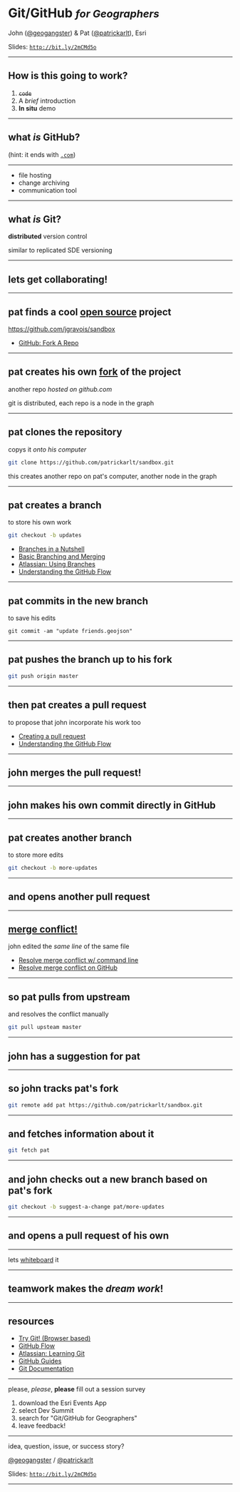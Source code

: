 <!-- outline

https://gist.github.com/jgravois/2099fbcaf9fbca0f0ae2b45e9cdd544d

-->

# Git/GitHub <small> *for Geographers*</small>


John ([@geogangster](@https://twitter.com/geogangster)) & Pat ([@patrickarlt](http://twitter.com/patrickarlt)), Esri


Slides: [`http://bit.ly/2mCMd5o`](http://bit.ly/2mCMd5o)

---

<!-- .slide: data-background="../../../fresher-template/images/2017-slide3.png" -->

## How is this going to work?

1. ~~`code`~~
2. A *brief* introduction
3. **In situ** demo

---

<!-- .slide: data-background="../../../fresher-template/images/2017-slide2.png" -->

## what _is_ GitHub?

(hint: it ends with [`.com`](https://github.com))

---

<!-- .slide: data-background="../../../fresher-template/images/2017-slide2.png" -->

* file hosting
* change archiving
* communication tool

---

<!-- .slide: data-background="../../../fresher-template/images/2017-slide2.png" -->

## what _is_ Git?

**distributed** version control

<p class="fragment">similar to replicated SDE versioning</p>

<!-- need screenshot -->

---

<!-- .slide: data-background="../../../fresher-template/images/2017-slide2.png" -->

## lets get collaborating!

---

<!-- .slide: data-background="../../../fresher-template/images/2017-slide2.png" -->

## pat finds a cool [open source](https://github.com/jgravois/sandbox) project

https://github.com/jgravois/sandbox

* [GitHub: Fork A Repo](https://help.github.com/articles/fork-a-repo/)

---

<!-- .slide: data-background="../../../fresher-template/images/2017-slide2.png" -->

## pat creates his own [**fork**](https://github.com/patrickarlt/sandbox) of the project
another repo _hosted on github.com_

<p class="fragment">git is distributed, each repo is a node in the graph<p>

---

<!-- .slide: data-background="../../../fresher-template/images/2017-slide2.png" -->

## pat **clones** the repository
copys it _onto his computer_

```bash
git clone https://github.com/patrickarlt/sandbox.git
```

<p class="fragment">this creates another repo on pat's computer, another node in the graph<p>


---

<!-- .slide: data-background="../../../fresher-template/images/2017-slide2.png" -->

## pat creates a **branch**
to store his own work

```bash
git checkout -b updates
```

* [Branches in a Nutshell](https://git-scm.com/book/id/v2/Git-Branching-Branches-in-a-Nutshell)
* [Basic Branching and Merging](https://git-scm.com/book/en/v2/Git-Branching-Basic-Branching-and-Merging)
* [Atlassian: Using Branches](https://www.atlassian.com/git/tutorials/using-branches)
* [Understanding the GitHub Flow](https://guides.github.com/introduction/flow/)

---

<!-- .slide: data-background="../../../fresher-template/images/2017-slide2.png" -->

## pat **commits** in the new branch
to save his edits

```
git commit -am "update friends.geojson"
```

---

<!-- .slide: data-background="../../../fresher-template/images/2017-slide2.png" -->

## pat **pushes** the branch up to his fork

```bash
git push origin master
```

---

<!-- .slide: data-background="../../../fresher-template/images/2017-slide2.png" -->

## then pat creates a **pull request**
to propose that john incorporate his work too

* [Creating a pull request](https://help.github.com/articles/creating-a-pull-request/)
* [Understanding the GitHub Flow](https://guides.github.com/introduction/flow/)

---

<!-- .slide: data-background="../../../fresher-template/images/2017-slide2.png" -->

## john **merges** the pull request!

---

<!-- .slide: data-background="../../../fresher-template/images/2017-slide2.png" -->

## john makes his own commit directly in GitHub

---

<!-- .slide: data-background="../../../fresher-template/images/2017-slide2.png" -->

## pat creates another **branch**
to store more edits

```bash
git checkout -b more-updates
```

---

<!-- .slide: data-background="../../../fresher-template/images/2017-slide2.png" -->

## and opens another pull request

---

<!-- .slide: data-background="../../../fresher-template/images/2017-slide2.png" -->

## [**merge conflict!**](https://github.com/jgravois/sandbox/pulls)
john edited the _same line_ of the same file

* [Resolve merge conflict w/ command line](https://help.github.com/articles/resolving-a-merge-conflict-using-the-command-line/)
* [Resolve merge conflict on GitHub](https://help.github.com/articles/resolving-a-merge-conflict-on-github/)

---

<!-- .slide: data-background="../../../fresher-template/images/2017-slide2.png" -->

## so pat **pulls** from upstream
and resolves the conflict manually

```bash
git pull upsteam master
```

---

<!-- .slide: data-background="../../../fresher-template/images/2017-slide2.png" -->

## john has a suggestion for pat

---

<!-- .slide: data-background="../../../fresher-template/images/2017-slide2.png" -->

## so john **tracks** pat's fork

```bash
git remote add pat https://github.com/patrickarlt/sandbox.git
```

---

<!-- .slide: data-background="../../../fresher-template/images/2017-slide2.png" -->

## and **fetches** information about it

```bash
git fetch pat
```

---

<!-- .slide: data-background="../../../fresher-template/images/2017-slide2.png" -->

## and john checks out a new branch based on pat's fork

```bash
git checkout -b suggest-a-change pat/more-updates
```

---

<!-- .slide: data-background="../../../fresher-template/images/2017-slide2.png" -->

## and opens a pull request of his own

---

<!-- .slide: data-background="../../../fresher-template/images/2017-slide2.png" -->

lets [whiteboard](https://twitter.com/cthydng/status/575483540202106880) it

---

<!-- .slide: data-background="../../../fresher-template/images/2017-slide2.png" -->

## teamwork makes the _dream work_!

---

<!-- .slide: data-background="../../../fresher-template/images/2017-slide2.png" -->

## resources

* [Try Git! (Browser based)](https://git-scm.com/)
* [GitHub Flow](https://guides.github.com/introduction/flow/)
* [Atlassian: Learning Git](https://www.atlassian.com/git/tutorials/learn-git-with-bitbucket-cloud)
* [GitHub Guides](https://guides.github.com)
* [Git Documentation](https://git-scm.com/)

---

<!-- .slide: data-background="../../../fresher-template/images/2017-slide3.png" -->

please, _please_, **please** fill out a session survey

1. download the Esri Events App
2. select Dev Summit
3. search for "Git/GitHub for Geographers"
4. leave feedback!

---

<!-- .slide: data-background="../../../fresher-template/images/2017-slide2.png" -->

idea, question, issue, or success story?

[@geogangster](https://twitter.com/geogangster) / [@patrickarlt](https://twitter.com/patrickarlt)

Slides: [`http://bit.ly/2mCMd5o`](http://bit.ly/2mCMd5o)

---

<!-- .slide: data-background="../../../fresher-template/images/2017-end.png" -->
